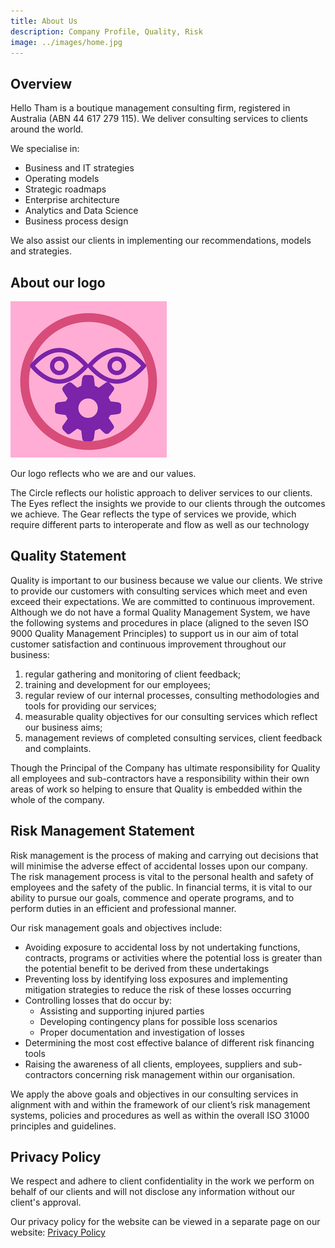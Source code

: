 ```yaml
---
title: About Us
description: Company Profile, Quality, Risk
image: ../images/home.jpg
---
```


## Overview

Hello Tham is a boutique management consulting firm, registered in Australia (ABN 44 617 279 115). We deliver consulting services to clients around the world.

We specialise in:

- Business and IT strategies
- Operating models
- Strategic roadmaps
- Enterprise architecture
- Analytics and Data Science
- Business process design

We also assist our clients in implementing our recommendations, models and strategies.

## ​About our logo​​​​​

![Logo](../images/hellotham-logo-250x250.png)

Our logo reflects who we are and our values.

The Circle reflects our holistic approach to deliver services to our clients. The Eyes reflect the insights we provide to our clients through the outcomes we achieve. The Gear reflects the type of services we provide, which require different parts to interoperate and flow as well as our technology

## Quality Statement

Quality is important to our business because we value our clients. We strive to provide our customers with consulting services which meet and even exceed their expectations. We are committed to continuous improvement. Although we do not have a formal Quality Management System, we have the following systems and procedures in place (aligned to the seven ISO 9000 Quality Management Principles) to support us in our aim of total customer satisfaction and continuous improvement throughout our business:

1. regular gathering and monitoring of client feedback;
2. training and development for our employees;
3. regular review of our internal processes, consulting methodologies and tools for providing our services;
4. measurable quality objectives for our consulting services which reflect our business aims;
5. management reviews of completed consulting services, client feedback and complaints.

Though the Principal of the Company has ultimate responsibility for Quality all employees and sub-contractors have a responsibility within their own areas of work so helping to ensure that Quality is embedded within the whole of the company.

## Risk Management Statement

Risk management is the process of making and carrying out decisions that will minimise the adverse effect of accidental losses upon our company. The risk management process is vital to the personal health and safety of employees and the safety of the public. In financial terms, it is vital to our ability to pursue our goals, commence and operate programs, and to perform duties in an efficient and professional manner.

Our risk management goals and objectives include:

- Avoiding exposure to accidental loss by not undertaking functions, contracts, programs or activities where the potential loss is greater than the potential benefit to be derived from these undertakings
- Preventing loss by identifying loss exposures and implementing mitigation strategies to reduce the risk of these losses occurring
- Controlling losses that do occur by:
  - Assisting and supporting injured parties
  - Developing contingency plans for possible loss scenarios
  - Proper documentation and investigation of losses
- Determining the most cost effective balance of different risk financing tools
- Raising the awareness of all clients, employees, suppliers and sub-contractors concerning risk management within our organisation.

We apply the above goals and objectives in our consulting services in alignment with and within the framework of our client’s risk management systems, policies and procedures as well as within the overall ISO 31000 principles and guidelines.

## Privacy Policy

We respect and adhere to client confidentiality in the work we perform on behalf of our clients and will not disclose any information without our client's approval.

Our privacy policy for the website can be viewed in a separate page on our website:
[Privacy Policy](/privacy)
